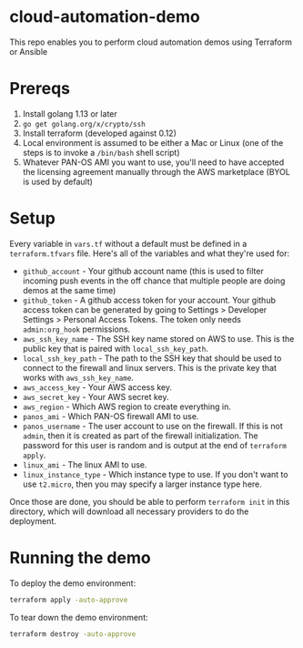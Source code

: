 # cloud-automation-demo
This repo enables you to perform cloud automation demos using Terraform or Ansible

# Prereqs

1. Install golang 1.13 or later
2. `go get golang.org/x/crypto/ssh`
3. Install terraform (developed against 0.12)
4. Local environment is assumed to be either a Mac or Linux (one of the steps is to invoke a `/bin/bash` shell script)
5. Whatever PAN-OS AMI you want to use, you'll need to have accepted the licensing agreement manually through the AWS marketplace (BYOL is used by default)

# Setup

Every variable in `vars.tf` without a default must be defined in a `terraform.tfvars` file.  Here's all of the variables and what they're used for:

* `github_account` - Your github account name (this is used to filter incoming push events in the off chance that multiple people are doing demos at the same time)
* `github_token` - A github access token for your account.  Your github access token can be generated by going to Settings > Developer Settings > Personal Access Tokens.  The token only needs `admin:org_hook` permissions.
* `aws_ssh_key_name` - The SSH key name stored on AWS to use.  This is the public key that is paired with `local_ssh_key_path`.
* `local_ssh_key_path` - The path to the SSH key that should be used to connect to the firewall and linux servers.  This is the private key that works with `aws_ssh_key_name`.
* `aws_access_key` - Your AWS access key.
* `aws_secret_key` - Your AWS secret key.
* `aws_region` - Which AWS region to create everything in.
* `panos_ami` - Which PAN-OS firewall AMI to use.
* `panos_username` - The user account to use on the firewall.  If this is not `admin`, then it is created as part of the firewall initialization.  The password for this user is random and is output at the end of `terraform apply`.
* `linux_ami` - The linux AMI to use.
* `linux_instance_type` - Which instance type to use.  If you don't want to use `t2.micro`, then you may specify a larger instance type here.

Once those are done, you should be able to perform `terraform init` in this directory, which will download all necessary providers to do the deployment.

# Running the demo

To deploy the demo environment:

```bash
terraform apply -auto-approve
```

To tear down the demo environment:

```bash
terraform destroy -auto-approve
```

